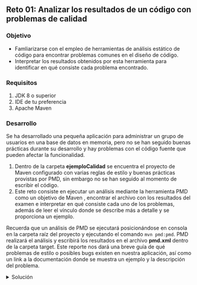 ## Reto 01: Analizar los resultados de un código con problemas de calidad

### Objetivo
- Famliarizarse con el empleo de herramientas de análisis estático de código para encontrar problemas comunes en el diseño de código.
- Interpretar los resultados obtenidos por esta herramienta para identificar en qué consiste cada problema encontrado.

### Requisitos
1. JDK 8 o superior
2. IDE de tu preferencia
3. Apache Maven

### Desarrollo
Se ha desarrollado una pequeña aplicación para administrar un grupo de usuarios en una base de datos en memoria, pero no se han seguido buenas prácticas durante su desarrollo y hay problemas con el código fuente que pueden afectar la funcionalidad.
1. Dentro de la carpeta **ejemploCalidad** se encuentra el proyecto de Maven configurado con varias reglas de estilo y buenas prácticas provistas por PMD, sin embargo no se han seguido al momento de escribir el código.
2. Este reto consiste en ejecutar un análisis mediante la herramienta PMD como un objetivo de Maven , encontrar el archivo con los resultados del examen e interpretar en qué consiste cada uno de los problemas, además de leer el vínculo donde se describe más a detalle y se proporciona un ejemplo.

Recuerda que un análisis de PMD se ejecutará posicionándose en consola en la carpeta raíz del proyecto y ejecutando el comando `mvn pmd:pmd`. PMD realizará el análisis y escribirá los resultados en el archivo **pmd.xml** dentro de la carpeta target.
Este reporte nos dará una breve guía de qué problemas de estilo o posibles bugs existen en nuestra aplicación, así como un link a la documentación donde se muestra un ejemplo y la descripción del problema.

<details>
	<summary>Solución</summary>
    1. Debido a que ya se ha incluido la configuración en el archivo **pom.xml** para usar PMD y se ha incluido un conjunto de reglas para decirle qué revisar, solo es necesario ejecutar el objetivo de Maven.

    2. Para realizar el análisis de PMD se emplea el comando `mvn pmd:pmd`, que ejecuta el objetivo de Maven y genera un archivo xml con el resultado del análisis.

    3. Este archivo se encuentra en la ruta `target/pmd.xml` y lista cada uno de los problemas encontrados y su ubicación en el código.

    4. Algunos de los problemas principales en este código consisten en los siguientes:

- Existen clases cuyos atributos no tienen ningún descriptor de su nivel de acceso. Esto puede causar problemas de encapsulamiento y debe evitarse.

- En diferentes puntos del código se crea una variable para retornar su valor en la línea siguiente. Esto es considerado un desperdicio porque estamos almacenando un valor que ya no será accedido dentro de ese método.

- La ley de Demeter se refiere a problemas con el encapsulamiento de nuestras clases, porque en lugar de pedir a la clase a la que hace referencia la nuestra que realice alguna operación, nos estamos comunicando con alguno de los miembros internos de ésta, de los cuales desconocemos el estado y comportamiento.

- El uso de literales en condicionales es también un problema porque dificulta la mantenibilidad del código, además de dificultar su lectura al no saber de manera sencilla qué significan estos valores.

- En algunos puntos del código se comparan los valores de Strings mediante los operadores `==` y `!=` en lugar de hacerlo con el método `equals`. Esto es un problema porque con los operadores solo verificamos que ambos String sean el mismo objeto en memoria, mas no que su contenido sea el mismo.

- El uso de *System.out.println* para informar del estado de nuestra aplicación es una mala práctica porque no se pueden inspeccionar los mensajes de error o estado, cosa que se podría hacer si se empleara algún log.

- La existencia de sentencias if vacías pues son instrucciones que no realizan ninguna operación.
- La existencia de POJOs o clases que representan información vacías sin la encapsulación necesaria de sus propiedades.

- La omisión de llaves `{}` en sentencias if es también un problema que puede causar bugs en nuestra aplicación.

</details>
